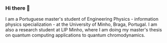 ### Hi there 👋

I am a Portuguese master's student of Engineering Physics - information physics specialization - at the University of Minho, Braga, Portugal.
I am also a research student at LIP Minho, where I am doing my master's thesis on quantum computing applications to quantum chromodynamics.

<!--
**mgabijo/mgabijo** is a ✨ _special_ ✨ repository because its `README.md` (this file) appears on your GitHub profile.

Here are some ideas to get you started:

- 🔭 I’m currently working on ...
- 🌱 I’m currently learning ...
- 👯 I’m looking to collaborate on ...
- 🤔 I’m looking for help with ...
- 💬 Ask me about ...
- 📫 How to reach me: ...
- 😄 Pronouns: ...
- ⚡ Fun fact: ...
-->
